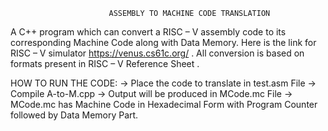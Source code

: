                           ASSEMBLY TO MACHINE CODE TRANSLATION
A C++ program which can convert a RISC – V assembly code to its corresponding Machine Code along with Data Memory.
Here is the link for RISC – V simulator https://venus.cs61c.org/ .
All conversion is based on formats present in RISC – V Reference Sheet .


HOW TO RUN THE CODE:
-> Place the code to translate in test.asm File
-> Compile A-to-M.cpp
-> Output will be produced in MCode.mc File
-> MCode.mc has Machine Code in Hexadecimal Form with Program Counter followed by Data Memory Part.
